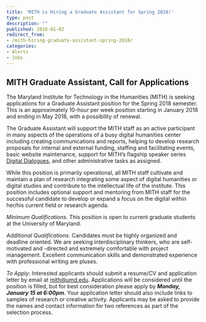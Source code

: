```yaml
---
title: 'MITH is Hiring a Graduate Assistant for Spring 2018!'
type: post
description: ""
published: 2018-01-02
redirect_from: 
- /mith-hiring-graduate-assistant-spring-2018/
categories:
- Alerts
- Jobs
---
```

## **MITH Graduate Assistant, Call for Applications**

The Maryland Institute for Technology in the Humanities (MITH) is seeking applications for a Graduate Assistant position for the Spring 2018 semester. This is an approximately 10-hour per week position starting in January 2018 and ending in May 2018, with a possibility of renewal.

The Graduate Assistant will support the MITH staff as an active participant in many aspects of the operations of a busy digital humanities center including creating communications and reports, helping to develop research proposals for internal and external funding, staffing and facilitating events, basic website maintenance, support for MITH’s flagship speaker series [Digital Dialogues](http://mith.umd.edu/digital-dialogues/schedule/), and other administrative tasks as assigned.

While this position is primarily operational, all MITH staff cultivate and maintain a plan of research integrating some aspect of digital humanities or digital studies and contribute to the intellectual life of the institute. This position includes optional support and mentoring from MITH staff for the successful candidate to develop or expand a focus on the digital within her/his current field or research agenda.

_Minimum Qualifications_. This position is open to current graduate students at the University of Maryland.

_Additional Qualifications._ Candidates must be highly organized and deadline oriented. We are seeking interdisciplinary thinkers, who are self- motivated and -directed and extremely comfortable with project management. Excellent communication skills and demonstrated experience with professional writing are pluses.

_To Apply_: Interested applicants should submit a resume/CV and application letter by email at [mith@umd.edu](mailto:mith@umd.edu). Applications will be considered until the position is filled, but for best consideration please apply by _**Monday, January 15 at 6:00pm**_. Your application letter should also include links to samples of research or creative activity. Applicants may be asked to provide the names and contact information for two references as part of the selection process.
